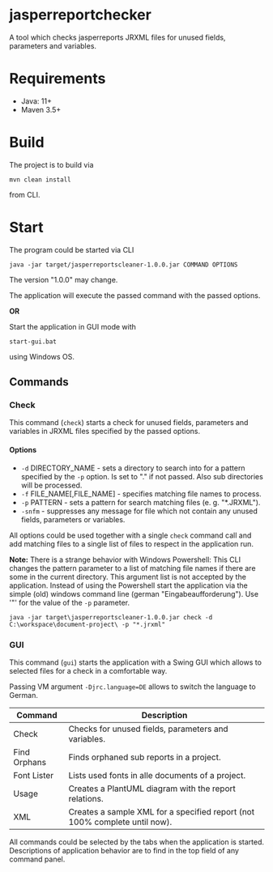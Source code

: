# jasperreportchecker

A tool which checks jasperreports JRXML files for unused fields, parameters and variables.


# Requirements

* Java: 11+
* Maven 3.5+


# Build

The project is to build via 

```mvn clean install```

from CLI.


# Start

The program could be started via CLI

```java -jar target/jasperreportscleaner-1.0.0.jar COMMAND OPTIONS```

The version "1.0.0" may change.

The application will execute the passed command with the passed options.

**OR**

Start the application in GUI mode with

```start-gui.bat```

using Windows OS.

## Commands

### Check

This command (```check```) starts a check for unused fields, parameters and variables in JRXML files
specified by the passed options.

#### Options

* ```-d``` DIRECTORY_NAME - sets a directory to search into for a pattern specified by the ```-p``` option. Is set to "." if not passed. Also sub directories will be processed.
* ```-f``` FILE_NAME[,FILE_NAME] - specifies matching file names to process.
* ```-p``` PATTERN - sets a pattern for search matching files (e. g. "*.JRXML").
* ```-snfm``` - suppresses any message for file which not contain any unused fields, parameters or variables.

All options could be used together with a single ```check``` command call and add matching files to a
single list of files to respect in the application run.

**Note:** There is a strange behavior with Windows Powershell: This CLI changes the pattern parameter to a list of 
matching file names if there are some in the current directory. This argument list is not accepted by the application.
Instead of using the Powershell start the application via the simple (old) windows command line (german
"Eingabeaufforderung"). Use '"' for the value of the ``-p`` parameter.

```
java -jar target\jasperreportscleaner-1.0.0.jar check -d C:\workspace\document-project\ -p "*.jrxml"
```

### GUI

This command (```gui```) starts the application with a Swing GUI which allows to selected files for a check in a
comfortable way.

Passing VM argument ``-Djrc.language=DE`` allows to switch the language to German.

|Command     |Description|
|------------|-----------|
|Check       |Checks for unused fields, parameters and variables.|
|Find Orphans|Finds orphaned sub reports in a project.|
|Font Lister |Lists used fonts in alle documents of a project.|
|Usage       |Creates a PlantUML diagram with the report relations.|
|XML         |Creates a sample XML for a specified report (not 100% complete until now).|

All commands could be selected by the tabs when the application is started. Descriptions of application behavior are to find in the top field of any command panel.

